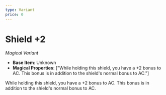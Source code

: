 ```yaml
---
type: Variant
price: 0
---
```

# Shield +2

*Magical Variant*

- **Base Item**: Unknown
- **Magical Properties**: ["While holding this shield, you have a +2 bonus to AC. This bonus is in addition to the shield's normal bonus to AC."]


While holding this shield, you have a +2 bonus to AC. This bonus is in addition to the shield's normal bonus to AC.